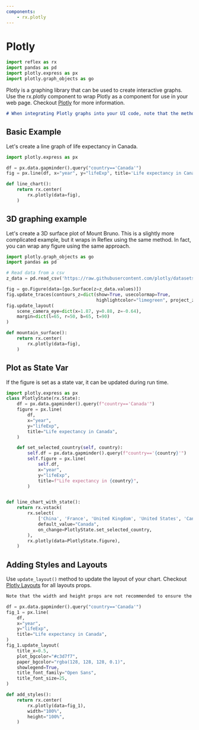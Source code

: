 ```yaml
---
components:
    - rx.plotly
---
```


# Plotly

```python exec
import reflex as rx
import pandas as pd
import plotly.express as px
import plotly.graph_objects as go
```

Plotly is a graphing library that can be used to create interactive graphs. Use the rx.plotly component to wrap Plotly as a component for use in your web page. Checkout [Plotly](https://plotly.com/graphing-libraries/) for more information. 

```md alert info
# When integrating Plotly graphs into your UI code, note that the method for displaying the graph differs from a regular Python script. Instead of using `fig.show()`, use `rx.plotly(data=fig)` within your UI code to ensure the graph is properly rendered and displayed within the user interface
```
## Basic Example
Let's create a line graph of life expectancy in Canada.

```python demo exec
import plotly.express as px

df = px.data.gapminder().query("country=='Canada'")
fig = px.line(df, x="year", y="lifeExp", title='Life expectancy in Canada')  

def line_chart():
    return rx.center(
        rx.plotly(data=fig),
    )
```
## 3D graphing example
Let's create a 3D surface plot of Mount Bruno. This is a slightly more complicated example, but it wraps in Reflex using the same method. In fact, you can wrap any figure using the same approach.

```python demo exec
import plotly.graph_objects as go
import pandas as pd

# Read data from a csv
z_data = pd.read_csv('https://raw.githubusercontent.com/plotly/datasets/master/api_docs/mt_bruno_elevation.csv')

fig = go.Figure(data=[go.Surface(z=z_data.values)])
fig.update_traces(contours_z=dict(show=True, usecolormap=True,
                                  highlightcolor="limegreen", project_z=True))
fig.update_layout(
    scene_camera_eye=dict(x=1.87, y=0.88, z=-0.64),
    margin=dict(l=65, r=50, b=65, t=90)
)

def mountain_surface():
    return rx.center(
        rx.plotly(data=fig),
    )
```

## Plot as State Var

If the figure is set as a state var, it can be updated during run time. 

```python demo exec
import plotly.express as px
class PlotlyState(rx.State):
    df = px.data.gapminder().query(f"country=='Canada'")
    figure = px.line(
        df,
        x="year",
        y="lifeExp",
        title="Life expectancy in Canada",
    )

    def set_selected_country(self, country):
        self.df = px.data.gapminder().query(f"country=='{country}'")
        self.figure = px.line(
            self.df,
            x="year",
            y="lifeExp",
            title=f"Life expectancy in {country}",
        )


def line_chart_with_state():
    return rx.vstack(
        rx.select(
            ['China', 'France', 'United Kingdom', 'United States', 'Canada'],
            default_value="Canada",
            on_change=PlotlyState.set_selected_country,
        ),
        rx.plotly(data=PlotlyState.figure),
    )
```

## Adding Styles and Layouts
Use `update_layout()` method to update the layout of your chart. Checkout [Plotly Layouts](https://plotly.com/python/reference/layout/) for all layouts props. 

```md alert info
Note that the width and height props are not recommended to ensure the plot remains size responsive to its container. The size of plot will be determined by it's outer container. 
```

```python demo exec
df = px.data.gapminder().query("country=='Canada'")
fig_1 = px.line(
    df,
    x="year",
    y="lifeExp",
    title="Life expectancy in Canada",
)
fig_1.update_layout(
    title_x=0.5,
    plot_bgcolor="#c3d7f7",
    paper_bgcolor="rgba(128, 128, 128, 0.1)",
    showlegend=True,
    title_font_family="Open Sans",
    title_font_size=25,
)

def add_styles():
    return rx.center(
        rx.plotly(data=fig_1),
        width="100%",
        height="100%",
    )
```

